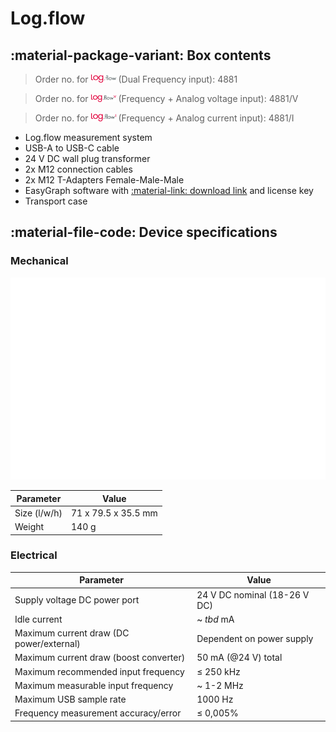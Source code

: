# Log.flow

## :material-package-variant: Box contents

> Order no. for  <img src="img/logflow.svg" alt="drawing" width="40"/> (Dual Frequency input): 4881

> Order no. for <img src="img/logflowv.svg" alt="drawing" width="40"/> (Frequency + Analog voltage input): 4881/V

> Order no. for <img src="img/logflowi.svg" alt="drawing" width="40"/> (Frequency + Analog current input): 4881/I


- Log.flow measurement system 
- USB-A to USB-C cable
- 24 V DC wall plug transformer
- 2x M12 connection cables 
- 2x M12 T-Adapters Female-Male-Male 
- EasyGraph software with [:material-link: download link](https://www.vse-flow.com/login.html "vse-flow.com/login.html") and license key
- Transport case

## :material-file-code: Device specifications

### Mechanical

![](img/kbdraw.svg)

**Parameter** | **Value**
--- | ---
Size (l/w/h) | 71 x 79.5 x 35.5 mm
Weight | 140 g

### Electrical

**Parameter** | **Value**
--- | ---
Supply voltage DC power port | 24 V DC nominal (18-26 V DC)
Idle current | ~ _tbd_ mA
Maximum current draw (DC power/external) | Dependent on power supply
Maximum current draw (boost converter) | 50 mA (@24 V) total
Maximum recommended input frequency | ≤ 250 kHz
Maximum measurable input frequency | ~ 1-2 MHz
Maximum USB sample rate | 1000 Hz
Frequency measurement accuracy/error | ≤ 0,005%

